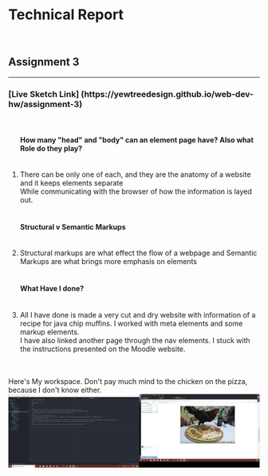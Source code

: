 <h1>Technical Report</h1>
<br>
<h2>Assignment 3 </h2>
<hr>
<h3> [Live Sketch Link] (https://yewtreedesign.github.io/web-dev-hw/assignment-3) </h3>
<br>

<ol>
<h4> How many "head" and "body" can an element page have? Also what Role do they play?</h4> <br>
  <li>There can be only one of each, and they are the anatomy of a website and it keeps elements separate<br>
  While communicating with the browser of how the information is layed out.</li>
  <br>
<h4> Structural v Semantic Markups</h4><br>
<li> Structural markups are what effect the flow of a webpage and Semantic Markups are what brings more emphasis on elements</li><br>
<h4> What Have I done? </h4><br>
<li> All I have done is made a very cut and dry website with information of a recipe for java chip muffins. I worked with meta elements and some markup elements.<br>
I have also linked another page through the nav elements. I stuck with the instructions presented on the Moodle website.</li>
</ol>
<br>
<br>
Here's My workspace. Don't pay much mind to the chicken on the pizza, because I don't know either.<br>

<img src="assets/screenshot.png">
